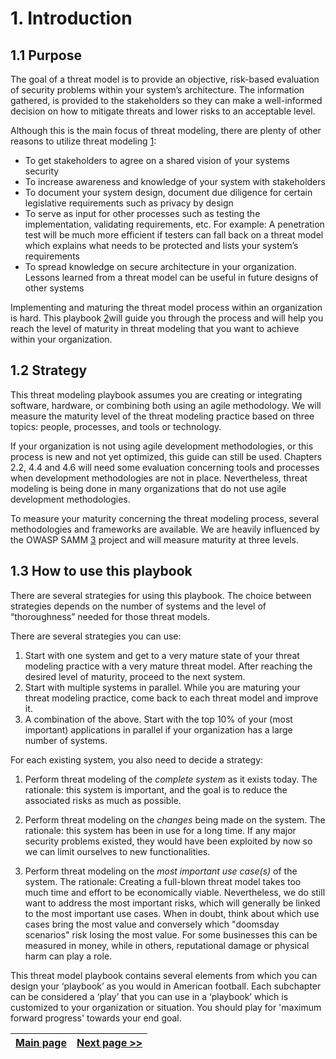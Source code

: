 # 1. Introduction
## 1.1 Purpose

The goal of a threat model is to provide an objective, risk-based evaluation of security problems within your system’s architecture. The information gathered, is provided to the stakeholders so they can make a well-informed decision on how to mitigate threats and lower risks to an acceptable level.

Although this is the main focus of threat modeling, there are plenty of other reasons to utilize threat modeling [1]:

* To get stakeholders to agree on a shared vision of your systems security
* To increase awareness and knowledge of your system with stakeholders
* To document your system design, document due diligence for certain legislative requirements such as privacy by design
* To serve as input for other processes such as testing the implementation, validating requirements, etc. For example: A penetration test will be much more efficient if testers can fall back on a threat model which explains what needs to be protected and lists your system’s requirements
* To spread knowledge on secure architecture in your organization. Lessons learned from a threat model can be useful in future designs of other systems

Implementing and maturing the threat model process within an organization is hard. This playbook [2]will guide you through the process and will help you reach the level of maturity in threat modeling that you want to achieve within your organization.

## 1.2 Strategy
This threat modeling playbook assumes you are creating or integrating software, hardware, or combining both using an agile methodology. We will measure the maturity level of the threat modeling practice based on three topics: people, processes, and tools or technology.

If your organization is not using agile development methodologies, or this process is new and not yet optimized, this guide can still be used. Chapters 2.2, 4.4 and 4.6 will need some evaluation concerning tools and processes when development methodologies are not in place. Nevertheless, threat modeling is being done in many organizations that do not use agile development methodologies.

To measure your maturity concerning the threat modeling process, several methodologies and frameworks are available. We are heavily influenced by the OWASP SAMM [3] project and will measure maturity at three levels.

## 1.3 How to use this playbook
There are several strategies for using this playbook. The choice between strategies depends on the number of systems and the level of “thoroughness” needed for those threat models.

There are several strategies you can use:

1. Start with one system and get to a very mature state of your threat modeling practice with a very mature threat model. After reaching the desired level of maturity, proceed to the next system.
2. Start with multiple systems in parallel. While you are maturing your threat modeling practice, come back to each threat model and improve it.
3. A combination of the above. Start with the top 10% of your (most important) applications in parallel if your organization has a large number of systems.

For each existing system, you also need to decide a strategy:

1.	Perform threat modeling of the *complete system* as it exists today. The rationale: this system is important, and the goal is to reduce the associated risks as much as possible.

2.	Perform threat modeling on the *changes* being made on the system. The rationale: this system has been in use for a long time. If any major security problems existed, they would have been exploited by now so we can limit ourselves to new functionalities.

3.	Perform threat modeling on the *most important use case(s)* of the system. The rationale: Creating a full-blown threat model takes too much time and effort to be economically viable. Nevertheless, we do still want to address the most important risks, which will generally be linked to the most important use cases. When in doubt, think about which use cases bring the most value and conversely which "doomsday scenarios" risk losing the most value. For some businesses this can be measured in money, while in others, reputational damage or physical harm can play a role. 

This threat model playbook contains several elements from which you can design your ‘playbook’ as you would in American football. Each subchapter can be considered a ‘play’ that you can use in a ‘playbook’ which is customized to your organization or situation. You should play for 'maximum forward progress' towards your end goal. 


[1]: 7.%20Glossary%20of%20terms.md
[2]: 7.%20Glossary%20of%20terms.md
[3]: 7.%20Glossary%20of%20terms.md


[Main page](../README.md) | [Next page >>](./2.%20Get%20stakeholder%20buy-in.md)
| --- | --- |

